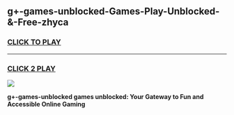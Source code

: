
## g+-games-unblocked-Games-Play-Unblocked-&-Free-zhyca
<h3>
<a href="https://premium76.site?title=g+-games-unblocked&ref=24A">CLICK TO PLAY</a></h3>
<hr>

<h3>
<a href="https://premium76.site?title=g+-games-unblocked&ref=24A">CLICK 2 PLAY</a>
  
</h3>

<a href="https://premium76.site?title=g+-games-unblocked&ref=24A"><img src="https://clearcache.store/games.png"></a>


**g+-games-unblocked games unblocked: Your Gateway to Fun and Accessible Online Gaming**
